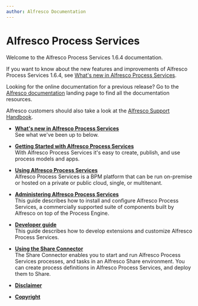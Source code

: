 ```yaml
---
author: Alfresco Documentation
---
```


# Alfresco Process Services

Welcome to the Alfresco Process Services 1.6.4 documentation.

If you want to know about the new features and improvements of Alfresco Process Services 1.6.4, see [What's new in Alfresco Process Services](../references/whats-new.md#).

Looking for the online documentation for a previous release? Go to the [Alfresco documentation](http://docs.alfresco.com) landing page to find all the documentation resources.

Alfresco customers should also take a look at the [Alfresco Support Handbook](http://docs.alfresco.com/support/concepts/su-welcome.html).

-   **[What's new in Alfresco Process Services](../references/whats-new.md)**  
See what we've been up to below.
-   **[Getting Started with Alfresco Process Services](../topics/getting-started.md)**  
With Alfresco Process Services it's easy to create, publish, and use process models and apps.
-   **[Using Alfresco Process Services](../topics/userGuide.md)**  
Alfresco Process Services is a BPM platform that can be run on-premise or hosted on a private or public cloud, single, or multitenant.
-   **[Administering Alfresco Process Services](../topics/adminGuide.md)**  
This guide describes how to install and configure Alfresco Process Services, a commercially supported suite of components built by Alfresco on top of the Process Engine.
-   **[Developer guide](../topics/developmentGuide.md)**  
This guide describes how to develop extensions and customize Alfresco Process Services.
-   **[Using the Share Connector](../topics/shareGuide.md)**  
The Share Connector enables you to start and run Alfresco Process Services processes, and tasks in an Alfresco Share environment. You can create process definitions in Alfresco Process Services, and deploy them to Share.
-   **[Disclaimer](../topics/disclaimer.md)**  

-   **[Copyright](../topics/copyright.md)**  


